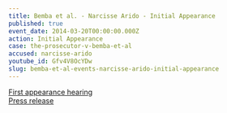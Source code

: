 ```yaml
---
title: Bemba et al. - Narcisse Arido - Initial Appearance
published: true
event_date: 2014-03-20T00:00:00.000Z
action: Initial Appearance
case: the-prosecutor-v-bemba-et-al
accused: narcisse-arido
youtube_id: Gfv4V8OcYDw
slug: bemba-et-al-events-narcisse-arido-initial-appearance
---
```



[First appearance hearing](https://youtu.be/Gfv4V8OcYDw)
<br>[Press release](https://www.icc-cpi.int/Pages/item.aspx?name=PR987)
